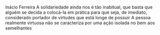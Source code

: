 Inácio Ferreira
A solidariedade ainda nos é tão inabitual, que basta que alguém se decida a colocá-la em prática para que seja, de imediato, considerado portador de virtudes que está longe de possuir A pessoa realmente virtuosa não se caracteriza por uma ação isolada no bem aos semelhantes
